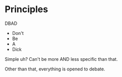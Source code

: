 # Principles

DBAD

* Don't
* Be
* A
* Dick

Simple uh? Can't be more AND less specific than that.


Other than that, everything is opened to debate.

